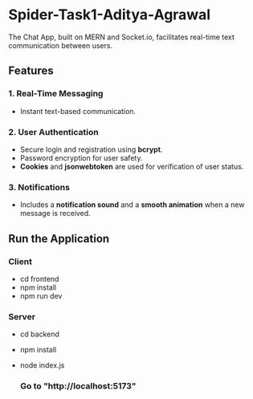 # Spider-Task1-Aditya-Agrawal

The Chat App, built on MERN and Socket.io, facilitates real-time text communication between users.

## Features

### 1. **Real-Time Messaging**
- Instant text-based communication.

### 2. **User Authentication**
- Secure login and registration using **bcrypt**.
- Password encryption for user safety.
- **Cookies** and **jsonwebtoken** are used for verification of user status.

### 3. **Notifications**
- Includes a **notification sound** and a **smooth animation** when a new message is received.

## Run the Application

### Client
- cd frontend
- npm install
- npm run dev

### Server
- cd backend
- npm install
- node index.js

  ### Go to "http://localhost:5173"
